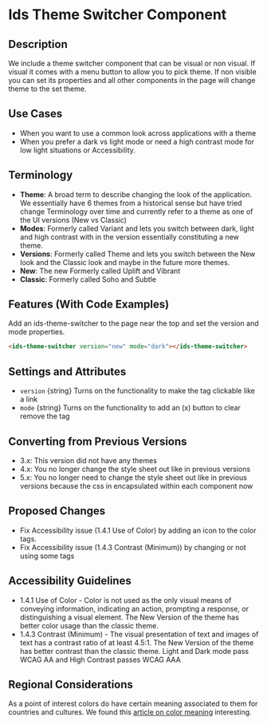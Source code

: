 # Ids Theme Switcher Component

## Description

We include a theme switcher component that can be visual or non visual. If visual it comes with a menu button to allow you to pick theme. If non visible you can set its properties and all other components in the page will change theme to the set theme.

## Use Cases

- When you want to use a common look across applications with a theme
- When you prefer a dark vs light mode or need a high contrast mode for low light situations or Accessibility.

## Terminology

- **Theme**: A broad term to describe changing the look of the application. We essentially have 6 themes from a historical sense but have tried change Terminology over time and currently refer to a theme as one of the UI versions (New vs Classic)
- **Modes**: Formerly called Variant and lets you switch between dark, light and high contrast with in the version essentially constituting a new theme.
- **Versions**: Formerly called Theme and lets you switch between the New look and the Classic look and maybe in the future more themes.
- **New**: The new Formerly called Uplift and Vibrant
- **Classic**: Formerly called Soho and Subtle

## Features (With Code Examples)

Add an ids-theme-switcher to the page near the top and set the version and mode properties.

```html
<ids-theme-switcher version="new" mode="dark"></ids-theme-switcher>
```

## Settings and Attributes

- `version` {string} Turns on the functionality to make the tag clickable like a link
- `mode` {string} Turns on the functionality to add an (x) button to clear remove the tag

## Converting from Previous Versions

- 3.x: This version did not have any themes
- 4.x: You no longer change the style sheet out like in previous versions
- 5.x: You no longer need to change the style sheet out like in previous versions because the css in encapsulated within each component now

## Proposed Changes

- Fix Accessibility issue (1.4.1 Use of Color) by adding an icon to the color tags.
- Fix Accessibility issue (1.4.3 Contrast (Minimum)) by changing or not using some tags

## Accessibility Guidelines

- 1.4.1 Use of Color - Color is not used as the only visual means of conveying information, indicating an action, prompting a response, or distinguishing a visual element. The New Version of the theme has better color usage than the classic theme.
- 1.4.3 Contrast (Minimum) - The visual presentation of text and images of text has a contrast ratio of at least 4.5:1.   The New Version of the theme has better contrast than the classic theme. Light and Dark mode pass WCAG AA and High Contrast passes WCAG AAA

## Regional Considerations

As a point of interest colors do have certain meaning associated to them for countries and cultures. We found this [article on color meaning](https://www.shutterstock.com/blog/color-symbolism-and-meanings-around-the-world) interesting.
